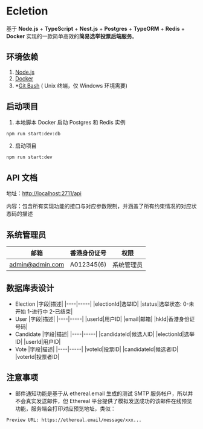 # Ecletion
基于 **Node.js** + **TypeScript** + **Nest.js** + **Postgres** + **TypeORM** + **Redis** + **Docker** 实现的一款简单高效的**简易选举投票后端服务**。

## 环境依赖
1. [Node.js](https://nodejs.org/)
2. [Docker](https://www.docker.com/)
3. *[Git Bash](https://git-scm.com/) ( Unix 终端，仅 Windows 环境需要)

## 启动项目
1. 本地脚本 Docker 启动 Postgres 和 Redis 实例
``` bash
npm run start:dev:db
```

2. 启动项目
``` bash
npm run start:dev
```

## API 文档
地址：[http://localhost:2711/api](http://localhost:2711/api)

内容：包含所有实现功能的接口与对应参数限制，并涵盖了所有约束情况的对应状态码的描述

## 系统管理员
|邮箱|香港身份证号|权限|
|----|-----|-----|
|admin@admin.com|A012345(6)|系统管理员|

## 数据库表设计
* Election
  |字段|描述|
  |----|-----|
  |electionId|选举ID|
  |status|选举状态: 0-未开始 1-进行中 2-已结束|
* User
  |字段|描述|
  |----|-----|
  |userId|用户ID|
  |email|邮箱|
  |hkId|香港身份证号码|
* Candidate
  |字段|描述|
  |----|-----|
  |candidateId|候选人ID|
  |electionId|选举ID|
  |userId|用户ID|
* Vote
  |字段|描述|
  |----|-----|
  |voteId|投票ID|
  |candidateId|候选者ID|
  |voterId|投票者ID|

## 注意事项
* 邮件通知功能是基于从 ethereal.email 生成的测试 SMTP 服务帐户，所以并不会真实发送邮件，但 Ethereal 平台提供了模拟发送成功的该邮件在线预览功能，服务端会打印对应预览地址，类似：
```bash
Preview URL: https://ethereal.email/message/xxx...
```